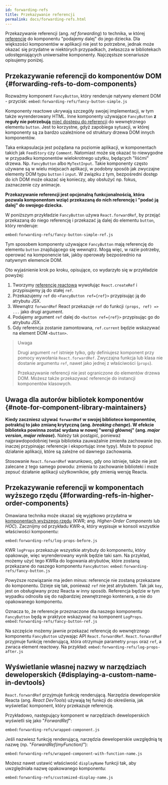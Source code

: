 ```yaml
---
id: forwarding-refs
title: Przekazywanie referencji
permalink: docs/forwarding-refs.html
---
```


Przekazywanie referencji (ang. *ref forwarding*) to technika, w której [referencję](/docs/refs-and-the-dom.html)
do komponentu "podajemy dalej" do jego dziecka. Dla większości komponentów w aplikacji nie jest to potrzebne,
jednak może okazać się przydatne w niektórych przypadkach, zwłaszcza w bibliotekach udostępniających uniwersalne komponenty. 
Najczęstsze scenariusze opisujemy poniżej.

## Przekazywanie referencji do komponentów DOM {#forwarding-refs-to-dom-components}

Rozważmy komponent `FancyButton`, który renderuje natywny element DOM - przycisk:
`embed:forwarding-refs/fancy-button-simple.js`

Komponenty reactowe ukrywają szczegóły swojej implementacji, w tym także wyrenderowany HTML.
Inne komponenty używające `FancyButton` **z reguły nie potrzebują** [mieć dostępu do referencji](/docs/refs-and-the-dom.html) do wewnętrznego elementu `button`.
Jest to korzystne, gdyż zapobiega sytuacji, w której komponenty są za bardzo uzależnione od struktury drzewa DOM innych komponentów. 

Taka enkapsulacja jest pożądana na poziomie aplikacji, w komponentach takich jak `FeedStory` czy `Comment`. Natomiast może się okazać to niewygodne w przypadku komponentów wielokrotnego użytku, będących "liśćmi" drzewa. Np. `FancyButton` albo `MyTextInput`. Takie komponenty często używane są w wielu miejscach aplikacji, w podobny sposób jak zwyczajne elementy DOM typu `button` i `input`. W związku z tym, bezpośredni dostęp do ich DOM może okazać się konieczy, aby obsłużyć np. fokus, zaznaczenie czy animacje. 

**Przekazywanie referencji jest opcjonalną funkcjonalnością, która pozwala komponentom wziąć przekazaną do nich referencję i "podać ją dalej" do swojego dziecka.**

W poniższym przykładzie `FancyButton` używa `React.forwardRef`, by przejąć przekazaną do niego referencję i przekazać ją dalej do elementu `button`, który renderuje:

`embed:forwarding-refs/fancy-button-simple-ref.js`

Tym sposobem komponenty używające `FancyButton` mają referencję do elementu `button` znajdującego się wewnątrz. Mogą więc, w razie potrzeby, operować na komponencie tak, jakby operowały bezpośrednio na natywnym elemencie DOM.

Oto wyjaśnienie krok po kroku, opisujące, co wydarzyło się w przykładzie powyżej:

1. Tworzymy [referencję reactową](/docs/refs-and-the-dom.html) wywołując `React.createRef` i przypisujemy ją do stałej `ref`.
1. Przekazujemy `ref` do `<FancyButton ref={ref}>` przypisując ją do atrybutu JSX.
1. Wewnątrz `forwardRef` React przekazuje `ref` do funkcji `(props, ref) => ...` jako drugi argument.
1. Podajemy argument `ref` dalej do `<button ref={ref}>` przypisując go do atrybutu JSX.
1. Gdy referencja zostanie zamontowana, `ref.current` będzie wskazywać na element DOM `<button>`.

>Uwaga
>
>Drugi argument `ref` istnieje tylko, gdy definiujesz komponent przy pomocy wywołania `React.forwardRef`. Zwyczajna funkcja lub klasa nie dostanie argumentu `ref`, nawet jako jednej z właściwości (`props`).
>
>Przekazywanie referencji nie jest ograniczone do elementów drzewa DOM. Możesz także przekazywać referencje do instancji komponentów klasowych.

## Uwaga dla autorów bibliotek komponentów {#note-for-component-library-maintainers}

**Kiedy zaczniesz używać `forwardRef` w swojej bibliotece komponentów, potraktuj to jako zmianę krytyczną (ang. *breaking change*). W efekcie biblioteka powinna zostać wydana w nowej "wersji głównej" (ang. *major version*, *major release*).** Należy tak postąpić, ponieważ najprawdopodobniej twoja biblioteka zauważalnie zmieniła zachowanie (np. inaczej przypinając referencje i eksportując inne typy). Może to popsuć działanie aplikacji, które są zależne od dawnego zachowania.

Stosowanie `React.forwardRef` warunkowo, gdy ono istnieje, także nie jest zalecane z tego samego powodu: zmienia to zachowanie biblioteki i może zepsuć działanie aplikacji użytkowników, gdy zmienią wersję Reacta.  

## Przekazywanie referencji w komponentach wyższego rzędu {#forwarding-refs-in-higher-order-components}

Omawiana technika może okazać się wyjątkowo przydatna w [komponentach wyższego rzędu](/docs/higher-order-components.html) (KWR; ang. *Higher-Order Components* lub *HOC*). Zacznijmy od przykładu KWR-a, który wypisuje w konsoli wszystkie właściwości komponentu:

`embed:forwarding-refs/log-props-before.js`

KWR `logProps` przekazuje wszystkie atrybuty do komponentu, który opakowuje, więc wyrenderowany wynik będzie taki sam. Na przykład, możemy użyć tego KWRa do logowania atrybutów, które zostaną przekazane do naszego komponentu `FancyButton`:
`embed:forwarding-refs/fancy-button.js`

Powyższe rozwiązanie ma jeden minus: referencje nie zostaną przekazane do komponentu. Dzieje się tak, ponieważ `ref` nie jest atrybutem. Tak jak `key`, jest on obsługiwany przez Reacta w inny sposób. Referencja będzie w tym wypadku odnosiła się do najbardziej zewnętrznego kontenera, a nie do opakowanego komponentu. 

Oznacza to, że referencje przeznaczone dla naszego komponentu `FancyButton` będą w praktyce wskazywać na komponent `LogProps`.  
`embed:forwarding-refs/fancy-button-ref.js`

Na szczęście możemy jawnie przekazać referencję do wewnętrznego komponentu `FancyButton` używając API `React.forwardRef`. `React.forwardRef` przyjmuje funkcję renderującą, która otrzymuje parametry `props` oraz `ref`, a zwraca element reactowy. Na przykład:
`embed:forwarding-refs/log-props-after.js`

## Wyświetlanie własnej nazwy w narzędziach deweloperskich {#displaying-a-custom-name-in-devtools}

`React.forwardRef` przyjmuje funkcję renderującą. Narzędzia deweloperskie Reacta (ang. *React DevTools*) używają tej funkcji do określenia, jak wyświetlać komponent, który przekazuje referencję.

Przykładowo, następujący komponent w narzędziach deweloperskich wyświetli się jako "*ForwardRef*":

`embed:forwarding-refs/wrapped-component.js`

Jeśli nazwiesz funkcję renderującą, narzędzia deweloperskie uwzględnią tę nazwę (np. "*ForwardRef(myFunction)*"):

`embed:forwarding-refs/wrapped-component-with-function-name.js`

Możesz nawet ustawić właściwość `displayName` funkcji tak, aby uwzględniała nazwę opakowanego komponentu:

`embed:forwarding-refs/customized-display-name.js`
